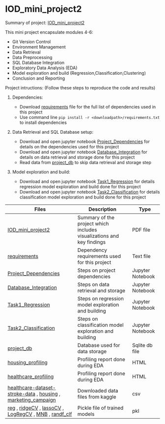 # IOD_mini_project2
Summary of project: [IOD_mini_project2](IOD_mini_project2.pdf)

This mini project encapsulate modules 4-6:
   - Git Version Control
   - Environment Management
   - Data Retrieval
   - Data Preprocessing
   - SQL Database Integration
   - Exploratory Data Analysis (EDA)
   - Model exploration and build (Regression,Classification,Clustering)
   - Conclusion and Reporting

Project intructions: (Follow these steps to reproduce the code and results)

1. Dependencies:
   - Download [requirements](requirements.txt) file for the full list of dependencies used in this project
   - Use command line `pip install -r <downloadpath>/requirements.txt` to install dependencies

2. Data Retrieval and SQL Database setup:
   - Download and open jupyter notebook [Project_Dependencies](Initialization/Project_Dependencies.ipynb) for details on the dependencies used for this project
   - Download and open jupyter notebook [Database_Integration](Initialization/Database_Integration.ipynb) for details on data retrieval and storage done for this project
   - Read data from [project_db](Database/project.db) to skip data retrieval and storage step
   
3. Model exploration and build:
   - Download and open jupyter notebook [Task1_Regression](Task1_Regression/Task1_Regression.ipynb) for details regression model exploration and build done for this project
   - Download and open jupyter notebook [Task2_Classification](Task2_Classification/Task2_Classification.ipynb) for details classification model exploration and build done for this project

| Files         | Description   | Type |
| ------------- | ------------- | ------------- |
| [IOD_mini_project2](IOD_mini_project2.pdf) | Summary of the project which includes visualizations and key findings | PDF file |
| [requirements](requirements.txt) | Dependency requirements used for this project | Text file |
| [Project_Dependencies](Initialization/Project_Dependencies.ipynb) | Steps on project dependencies | Jupyter Notebook |
| [Database_Integration](Initialization/Database_Integration.ipynb) | Steps on data retrieval and storage | Jupyter Notebook |
| [Task1_Regression](Task1_Regression/Task1_Regression.ipynb) | Steps on regression model exploration and building | Jupyter Notebook |
| [Task2_Classification](Task2_Classification/Task2_Classification.ipynb) | Steps on classification model exploration and building | Jupyter Notebook |
| [project_db](Database/project.db) | Database used for data storage | Sqlite db file |
| [housing_profiling](Task1_Regression/housing_profiling.html) | Profiling report done during EDA | HTML |
| [healthcare_profiling](Task2_Classification/healthcare_profiling.html) | Profiling report done during EDA | HTML |
| [healthcare-dataset-stroke-data](Initialization/healthcare-dataset-stroke-data.csv) , [housing](Initialization/housing.csv) , [marketing_campaign](Initialization/marketing_campaign.csv) | Downloaded data files from kaggle | csv |
| [reg](ML_models/reg.pkl) , [ridgeCV](ML_models/ridgeCV.pkl) , [lassoCV](ML_models/lassoCV.pkl) , [LogRegCV](ML_models/LogRegCV.pkl) , [MNB](ML_models/MNB.pkl) , [randf_clf](ML_models/randf_clf.pkl) | Pickle file of trained models | pkl |
